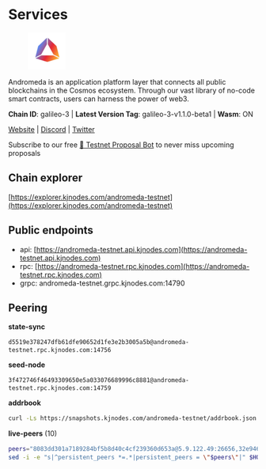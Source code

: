 # Services

<figure><img src="https://raw.githubusercontent.com/kj89/cosmos-images/main/logos/andromeda.png" alt=""><figcaption></figcaption></figure>

Andromeda is an application platform layer that connects all  public blockchains in the Cosmos ecosystem. Through our vast  library of no-code smart contracts, users can harness the power of web3.

**Chain ID**: galileo-3 | **Latest Version Tag**: galileo-3-v1.1.0-beta1 | **Wasm**: ON

[Website](https://www.andromedaprotocol.io) | [Discord](https://discord.gg/wzM3kSN3sE) | [Twitter](https://twitter.com/andromedaprot)



Subscribe to our free [🤖 Testnet Proposal Bot](https://t.me/kjnodes_testnet_proposal_bot) to never miss upcoming proposals


## Chain explorer
[https://explorer.kjnodes.com/andromeda-testnet](https://explorer.kjnodes.com/andromeda-testnet)

## Public endpoints

* api: [https://andromeda-testnet.api.kjnodes.com](https://andromeda-testnet.api.kjnodes.com)
* rpc: [https://andromeda-testnet.rpc.kjnodes.com](https://andromeda-testnet.rpc.kjnodes.com)
* grpc: andromeda-testnet.grpc.kjnodes.com:14790

## Peering

**state-sync**

```text
d5519e378247dfb61dfe90652d1fe3e2b3005a5b@andromeda-testnet.rpc.kjnodes.com:14756
```

**seed-node**

```text
3f472746f46493309650e5a033076689996c8881@andromeda-testnet.rpc.kjnodes.com:14759
```

**addrbook**
```bash
curl -Ls https://snapshots.kjnodes.com/andromeda-testnet/addrbook.json > $HOME/.andromedad/config/addrbook.json
```

**live-peers** (10)
```bash
peers="8083dd301a7189284bf5b8d40c4cf239360d653a@5.9.122.49:26656,32e94653d765d9a43eb9c7a97d752dd96b2a50d6@213.247.154.10:26656,704e605f9bd65912d8c65a58f955601c31188548@65.21.203.204:19656,a537cc2879fc79401f6834aa6483fbb1dee18ef0@137.184.44.33:20156,0f966c78a7ac4722bd389f5c010efb8235ca8f73@65.108.227.112:14656,bd323d2c7ce260b831d20923d390e4a1623f32c4@213.239.215.195:20095,41681200a0e60e9477181db813e1894684020378@194.233.92.77:26656,b6dd58949a8b9c03349bdbec8aeeccd5e0d39283@31.220.74.50:26656,d5519e378247dfb61dfe90652d1fe3e2b3005a5b@65.109.68.190:14756,d3ac63ff921486f8aef1eba7870cae1d14c38633@1.15.146.92:26656"
sed -i -e "s|^persistent_peers *=.*|persistent_peers = \"$peers\"|" $HOME/.andromedad/config/config.toml
```
